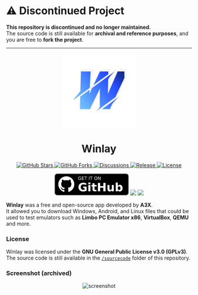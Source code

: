 # ⚠️ Discontinued Project

**This repository is discontinued and no longer maintained.**  
The source code is still available for **archival and reference purposes**, and you are free to **fork the project**.  

---

<p align="center">
  <img src="https://raw.githubusercontent.com/a3x-xyz/Winlay/refs/heads/main/uploads/winlay.png" alt="Winlay Logo" width="200">
</p>

<h1 align="center"><b>Winlay</b></h1>

<p align="center">
  <a href="https://github.com/a3x-xyz/Winlay/stargazers">
    <img src="https://img.shields.io/github/stars/a3x-xyz/Winlay?style=flat&logo=github" alt="GitHub Stars">
  </a>
  <a href="https://github.com/a3x-xyz/Winlay/fork">
    <img src="https://img.shields.io/github/forks/a3x-xyz/Winlay?style=flat&logo=github" alt="GitHub Forks">
  </a>
  <a href="https://github.com/a3x-xyz/Winlay/discussions">
    <img src="https://img.shields.io/github/discussions/a3x-xyz/Winlay?label=Discussion&logo=github" alt="Discussions">
  </a>
  <a href="https://github.com/a3x-xyz/Winlay/releases/latest">
    <img src="https://img.shields.io/github/v/release/a3x-xyz/Winlay?label=Release&logo=github" alt="Release">
  </a>
  <a href="https://github.com/a3x-xyz/Winlay/blob/main/LICENSE">
    <img src="https://img.shields.io/github/license/a3x-xyz/Winlay?label=License&logo=gnu" alt="License">
  </a>
</p>

<p align="center">
  <a href="https://github.com/a3x-xyz/Winlay/releases"><img src="https://raw.githubusercontent.com/a3x-xyz/Winlay/refs/heads/main/uploads/getitongithub.png" height="60"></a>
  <a href="https://apps.obtainium.imranr.dev/redirect?r=obtainium://add/https://github.com/a3x-xyz/Winlay"><img src="https://raw.githubusercontent.com/ImranR98/Obtainium/main/assets/graphics/badge_obtainium.png" height="60"></a>
  <a href="https://gitlab.com/a3x-xyz/Winlay/-/releases"><img src="https://cdn4.iconfinder.com/data/icons/logos-and-brands/512/144_Gitlab_logo_logos-512.png" height="60"></a>
</p>

**Winlay** was a free and open-source app developed by **A3X**.  
It allowed you to download Windows, Android, and Linux files that could be used to test emulators such as **Limbo PC Emulator x86**, **VirtualBox**, **QEMU** and more.

### License

Winlay was licensed under the **GNU General Public License v3.0 (GPLv3)**.  
The source code is still available in the [`/sourcecode`](https://github.com/a3x-xyz/Winlay/tree/main/sourcecode) folder of this repository.

### Screenshot (archived)

<p align="center">
  <img src="https://winlayassets.a3x.xyz/images/New_Project_1.png" alt="screenshot">
</p>
